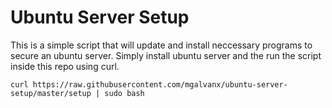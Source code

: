 # Ubuntu Server Setup

This is a simple script that will update and install neccessary programs to secure an ubuntu server. Simply install ubuntu server and the run the script inside this repo using curl.

```
curl https://raw.githubusercontent.com/mgalvanx/ubuntu-server-setup/master/setup | sudo bash
```


